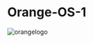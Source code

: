 # Orange-OS-1
![orangelogo](https://user-images.githubusercontent.com/100821546/156673787-451c9188-b02c-445d-a74f-e68a117a5b91.jpg)


